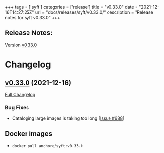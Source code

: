 +++
tags = ['syft']
categories = ['release']
title = "v0.33.0"
date = "2021-12-16T14:27:25Z"
url = "docs/releases/syft/v0.33.0/"
description = "Release notes for syft v0.33.0"
+++

## Release Notes:
Version [v0.33.0](https://github.com/anchore/syft/releases/tag/v0.33.0)

# Changelog

## [v0.33.0](https://github.com/anchore/syft/tree/v0.33.0) (2021-12-16)

[Full Changelog](https://github.com/anchore/syft/compare/v0.32.2...v0.33.0)

### Bug Fixes

- Cataloging large images is taking too long [[Issue #688](https://github.com/anchore/syft/issues/696)] 



## Docker images

- `docker pull anchore/syft:v0.33.0`

